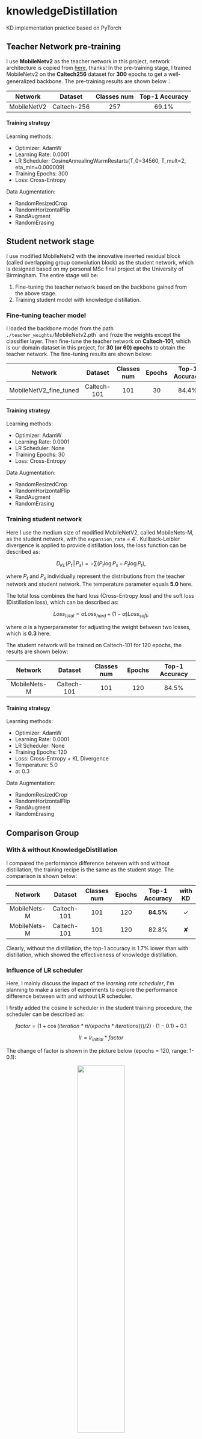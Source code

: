 # knowledgeDistillation

KD implementation practice based on PyTorch

## Teacher Network pre-training

I use **MobileNetv2** as the teacher network in this project, network architecture is copied from [here](https://github.com/WZMIAOMIAO/deep-learning-for-image-processing/blob/master/pytorch_classification/Test6_mobilenet/model_v2.py), thanks! In the pre-training stage, I trained MobileNetv2 on the **Caltech256** dataset for **300** epochs to get a well-generalized backbone. The pre-training results are shown below：

|Network|Dataset|Classes num|Top-1 Accuracy|
|:-----:|:-----:|:-----:|:-----:|
|MobileNetV2|Caltech-256|257|69.1%|

#### Training strategy

Learning methods:
- Optimizer: AdamW
- Learning Rate: 0.0001
- LR Scheduler: CosineAnnealingWarmRestarts(T_0=34560, T_mult=2, eta_min=0.000009)
- Training Epochs: 300
- Loss: Cross-Entropy


Data Augmentation:
- RandomResizedCrop
- RandomHorizontalFlip
- RandAugment
- RandomErasing

## Student network stage

I use modified MobileNetv2 with the innovative inverted residual block (called overlapping group convolution 
block) as the student network, which is designed based on my personal MSc final project at the University of 
Birmingham. The entire stage will be: 

1. Fine-tuning the teacher network based on the backbone gained from the above stage. 
2. Training student model with knowledge distillation. 

### Fine-tuning teacher model

I loaded the backbone model from the path `./teacher_weights/`MobileNetv2.pth` and froze the weights 
except the classifier layer. Then fine-tune the teacher network on **Caltech-101**, which is our domain 
dataset in this project, for **30 (or 60) epochs** to obtain the teacher network. The fine-tuning results are 
shown below:

|Network|Dataset|Classes num|Epochs|Top-1 Accuracy|
|:-----:|:-----:|:-----:|:-----:|:-----:|
|MobileNetV2_fine_tuned|Caltech-101|101|30|84.4%|

#### Training strategy

Learning methods:
- Optimizer: AdamW
- Learning Rate: 0.0001
- LR Scheduler: None
- Training Epochs: 30
- Loss: Cross-Entropy

Data Augmentation:
- RandomResizedCrop
- RandomHorizontalFlip
- RandAugment
- RandomErasing

### Training student network

Here I use the medium size of modified MobileNetV2, called MobileNets-M, as the student network, with the `expansion_rate` = 4`. Kullback-Leibler divergence is applied to provide distillation loss, the loss function can be described as:

$$D_{KL}(P_t||P_s) = -\sum (P_t\log P_s-P_t\log P_t),$$

where $P_t$ and $P_s$ individually represent the distributions from the teacher network and student network. 
The temperature parameter equals **5.0** here. 

The total loss combines the hard loss (Cross-Entropy loss) and the soft loss (Distillation loss), which can be described as:

$$ Loss_{total} = \alpha Loss_{hard} + (1- \alpha) Loss_{soft},$$

where $\alpha$ is a hyperparameter for adjusting the weight between two losses, which is **0.3** here. 

The student network will be trained on Caltech-101 for 120 epochs, the results are shown below:

|Network|Dataset|Classes num|Epochs|Top-1 Accuracy|
|:-----:|:-----:|:-----:|:-----:|:-----:|
|MobileNets-M|Caltech-101|101|120|84.5%|

#### Training strategy

Learning methods:
- Optimizer: AdamW
- Learning Rate: 0.0001
- LR Scheduler: None
- Training Epochs: 120
- Loss: Cross-Entropy + KL Divergence 
- Temperature: 5.0
- $\alpha$: 0.3

Data Augmentation:
- RandomResizedCrop
- RandomHorizontalFlip
- RandAugment
- RandomErasing

## Comparison Group

### With & without KnowledgeDistillation 

I compared the performance difference between with and without distillation, the training recipe is the same as the student stage. The comparison is shown below:

|Network|Dataset|Classes num|Epochs|Top-1 Accuracy|with KD|
|:-----:|:-----:|:-----:|:-----:|:-----:|:-----:|
|MobileNets-M|Caltech-101|101|120|**84.5%**|&#10003;|
|MobileNets-M|Caltech-101|101|120|82.8%|&#10008;|

Clearly, without the distillation, the top-1 accuracy is 1.7% lower than with distillation, which showed the 
effectiveness of knowledge distillation. 

### Influence of LR scheduler

Here, I mainly discuss the impact of the *learning rate scheduler*, I'm planning to make a series of experiments
to explore the performance difference between with and without LR scheduler.

I firstly added the cosine lr scheduler in the student training procedure, the scheduler can be described as: 

$$factor = (1 + \cos(iteration * \pi / (epochs * iterations))) / 2) \cdot (1 - 0.1) + 0.1$$

$$lr = lr_{initial}*factor$$

The change of factor is shown in the picture below (epochs = 120, range: 1-0.1):

<div align="center">
<img src=https://github.com/Fronik-Lihaotian/knowledgeDistillation/blob/main/imgs/lr_scheduler.png width=50%/>
</div>

The results are shown below:

|Network|Dataset|Top-1 Accuracy|with KD|with scheduler|initial lr|
|:-----:|:-----:|:-----:|:-----:|:-----:|:-----:|
|MobileNets-M|Caltech-101|**84.5%**|&#10003;|&#10008;|0.0001|
|MobileNets-M|Caltech-101|82.8%|&#10008;|&#10008;|0.0001|
|MobileNets-M|Caltech-101|79.6%|&#10003;|&#10003;|0.0001|
|MobileNets-M|Caltech-101|79.9%|&#10008;|&#10003;|0.0001|
|MobileNets-M|Caltech-101|**86.5%**|&#10003;|&#10008;|0.0002|
|MobileNets-M|Caltech-101|86.0%|&#10008;|&#10008;|0.0002|
|MobileNets-M|Caltech-101|85.7%|&#10003;|&#10003;|0.0002|
|MobileNets-M|Caltech-101|84.6%|&#10008;|&#10003;|0.0002|

From the results, applying the cosine LR scheduler cannot improve the performance of the network. 

### Influence of Data Augmentation

Here, I made the experiments to discuss the performance impact of data augmentations, I fixed the value of the hyperparameter as:

- Temperature: 3.0
- $\alpha$: 0.3
- epochs: 120
- Lr: 0.0002

The results are shown in the table below:

|Network|Random ResizedCrop|Random HorizontalFlip|Rand Augment|Random Erasing|acc|
|:-----:|:-----:|:-----:|:-----:|:-----:|:-----:|
|MobileNets-M|&#10003;|&#10003;|&#10003;|&#10003;|**87.6%**|
|MobileNets-M|&#10003;|&#10003;|&#10008;|&#10003;|85.4%|
|MobileNets-M|&#10003;|&#10003;|&#10003;|&#10008;|86.8%|
|MobileNets-M|&#10003;|&#10003;|&#10008;|&#10008;|87.4%|


### $\alpha$ & temperature 

#### Temperature hyperparameter:

In this section, I mainly discuss the impact of the temperature hyperparameter. The temperature is used to affect the distribution from the network, specifically, the relations between the output distribution and the temperature can be described as:

$$p_i=\frac{exp(z_i/T)}{\sum_{j}exp(z_j/T)},$$

where $z_i$ represents the logits from the network, and $p_i$ represents the final distributions.

In the previous experiments, I predefined the temperature hyperparameter as 5. However, it may not be the best training recipe, therefore, the impact of this hyperparameter is worth discussing. 

From the results of the experiments above, it's obvious that the performance will be better when the learning rate equals 0.0002, so, I fixed the learning rate to 0.0002 **without** the LR scheduler in the following experiments, and only the temperature is the changeable hyperparameter. The results are shown below:

|Network|Dataset|Top-1 Accuracy|epochs|temperature|
|:-----:|:-----:|:-----:|:-----:|:-----:|
|MobileNets-M|Caltech-101|86.1%|120|10.0|
|MobileNets-M|Caltech-101|86.3%|120|7.0|
|MobileNets-M|Caltech-101|86.5%|120|5.0|
|MobileNets-M|Caltech-101|**87.6%**|120|3.0|
|MobileNets-M|Caltech-101|85.5%|120|1.0|
|MobileNets-M|Caltech-101|84.3%|120|0.5|

From the results, the highest top-1 accuracy reached 87.6% when temperature equals 3. 

#### $\alpha$ hyperparameter: 

Here, I mainly discuss the impact of the parameter $\alpha$, from the formula below, the $\alpha$ is used to control the weights of KD loss compared and Cross-Entropy loss.

$$ Loss_{total} = \alpha Loss_{hard} + (1- \alpha) Loss_{soft},$$

In the previous experiments, the $\alpha$ equals 0.3, but is this the best setting? and how much performance difference can be made by changing the $\alpha$. I fixed the temperature as 3.0 since it's got the best results, and everything else remains the same. The results are shown below:

|Network|Dataset|Top-1 Accuracy|$\alpha$|
|:-----:|:-----:|:-----:|:-----:|
|MobileNets-M|Caltech-101|85.1%|1|
|MobileNets-M|Caltech-101|85.5%|0.7|
|MobileNets-M|Caltech-101|86.2%|0.5|
|MobileNets-M|Caltech-101|**87.6%**|0.3|
|MobileNets-M|Caltech-101|86.2%|0|

From the results, 0.3 is the ideal setting of $\alpha$ in this project, and the Top-1 accuracy is 87.6% which is the best performance within these results. Another interesting thing is that, when the $\alpha$ equaled 1, which means the hard loss was completely ignored, the network can still reach 85.1% Top-1 accuracy which is even **higher than the fine-tuned teacher network (84.4%)**. But why? IDK :confused: yet :laughing:.


## Acknowledgment

The code is written regarding this [repository](https://github.com/WZMIAOMIAO/deep-learning-for-image-processing/tree/master/pytorch_classification/Test6_mobilenet). 
And I also learned a lot from this [blog](https://blog.csdn.net/weixin_44911037/article/details/123134947). Many thanks!